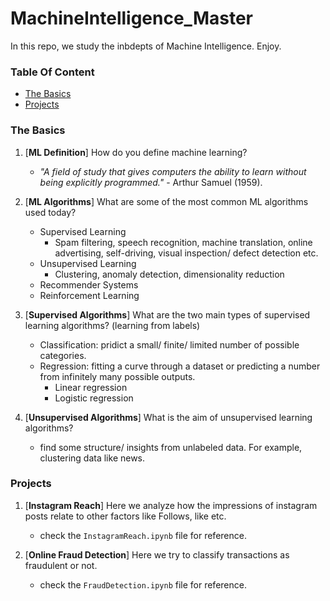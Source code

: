 # MachineIntelligence_Master
In this repo, we study the inbdepts of Machine Intelligence. Enjoy.

### Table Of Content

- [The Basics](https://github.com/ccibeekeoc42/MachineInteligence_Masterr#the-basics)
- [Projects](https://github.com/ccibeekeoc42/MachineInteligence_Masterr#the-projects)

### The Basics

1. [**ML Definition**] How do you define machine learning?
    - *"A field of study that gives computers the ability to learn without being explicitly programmed."* - Arthur Samuel (1959).

2. [**ML Algorithms**] What are some of the most common ML algorithms used today?
    - Supervised Learning
        - Spam filtering, speech recognition, machine translation, online advertising, self-driving, visual inspection/ defect detection etc.
    - Unsupervised Learning
        - Clustering, anomaly detection, dimensionality reduction
    - Recommender Systems
    - Reinforcement Learning

3. [**Supervised Algorithms**] What are the two main types of supervised learning algorithms?  (learning from labels)
    - Classification: pridict a small/ finite/ limited number of possible categories.
    - Regression: fitting a curve through a dataset or predicting a number from infinitely many possible outputs.
        - Linear regression
        - Logistic regression

4. [**Unsupervised Algorithms**] What is the aim of unsupervised learning algorithms?
    - find some structure/ insights from unlabeled data. For example, clustering data like news.



### Projects
1. [**Instagram Reach**] Here we analyze how the impressions of instagram posts relate to other factors like Follows, like etc.
    - check the `InstagramReach.ipynb` file for reference.

2. [**Online Fraud Detection**] Here we try to classify transactions as fraudulent or not.
    - check the `FraudDetection.ipynb` file for reference.
